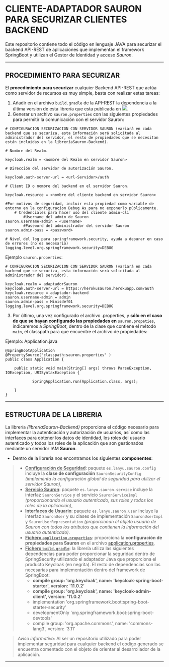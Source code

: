 # **CLIENTE-ADAPTADOR SAURON PARA SECURIZAR CLIENTES BACKEND**

Este repositorio contiene todo el código en lenguaje JAVA para securizar el backend API-REST de aplicaciones que implementan el framework SpringBoot y utilizan el Gestor de Identidad y acceso *Sauron*.

<!-- El proyecto contiene un cliente-adaptador que utiliza el framework SpringBoot (Spring Security) e implementa la seguridad necesaria para poder utilizar el producto Sauron mediante un [adaptador JAVA](https://wjw465150.gitbooks.io/keycloak-documentation/content/securing_apps/topics/oidc/java/java-adapters.html) para aplicaciones Springboot ( SpringSecurity ). -->

---

## PROCEDIMIENTO PARA SECURIZAR

El **procedimiento para securizar** cualquier Backend API-REST que actúa como servidor de recursos es muy simple, basta con realizar estas tareas:

1. Añadir en el archivo `build.gradle` de la API-REST la dependencia a la última versión de esta librería que esta publicada en [![](https://jitpack.io/v/PRACTICA-DIM/libreriaSauron-Backend.svg)](https://jitpack.io/#PRACTICA-DIM/libreriaSauron-Backend).
2. Generar un archivo `sauron.properties` con las siguientes propiedades para permitir la comunicación con el servidor Sauron:
    
```
# CONFIGURACION SECURIZACION CON SERVIDOR SAURON (variará en cada backend que se securiza, esta información será solicitada al administrador del servidor, el resto de propiedades que se necesitan están incluidas en la libreríaSauron-Backend).

# Nombre del Realm.

keycloak.realm = <nombre del Realm en servidor Sauron>

# Dirección del servidor de autorización Sauron.

keycloak.auth-server-url = <url-Servidor>/auth

# Client ID o nombre del backend en el servidor Sauron.

keycloak.resource = <nombre del cliente backend en servidor Sauron>

#Por motivos de seguridad, incluir esta propiedad como variable de entorno en la configuracion Debug As para no exponerlo públicamente.
	# Credenciales para hacer uso del cliente admin-cli
		#Username del admin de Sauron
sauron.username-admin = <username>
		#Password del administrador del servidor Sauron
sauron.admin-pass = <password>

# Nivel del log para springframework.security, ayuda a depurar en caso de errores (no es necesario) 
logging.level.org.springframework.security=DEBUG

```
Ejemplo `sauron.properties`:

```
# CONFIGURACION SECURIZACION CON SERVIDOR SAURON (variará en cada backend que se securiza, esta información será solicitada al administrador del servidor).

keycloak.realm = adaptadorSauron
keycloak.auth-server-url = https://herokusauron.herokuapp.com/auth
keycloak.resource = adaptador-backend
sauron.username-admin = admin
sauron.admin-pass = Minisdef01
logging.level.org.springframework.security=DEBUG

```

3. Por último, una vez configurado el archivo .properties, y **sólo en el caso de que se hayan configurado las propiedades en** `sauron.propeties`, indicaremos a *SpringBoot*, dentro de la clase que contiene el método `main`, el classpath para que encuentre el archivo de propiedades:

Ejemplo: Application.java

```
@SpringBootApplication
@PropertySource("classpath:sauron.properties" )
public class Application {

	public static void main(String[] args) throws ParseException, IOException, URISyntaxException {

			SpringApplication.run(Application.class, args);

	}
}

```
---

## ESTRUCTURA DE LA LIBRERIA

La librería *(libreriaSauron-Backend)* proporciona el código necesario para implementar la autenticación y autorización de usuarios, así como las interfaces para obtener los datos de identidad, los roles del usuario autenticado y todos los roles de la aplicación que son gestionados mediante un servidor IAM  **Sauron**.
- Dentro de la librería nos encontramos los siguientes **componentes**:
>- <u>**Configuración de Seguridad**</u>: paquete ``es.lanyu.sauron.config`` incluye la **clase de configuración** ``SauronSecurityConfig`` *(implementa la configuración global de seguridad para utilizar el servidor Sauron)*,
>- <u>**Servicio Sauron**</u>: paquete ``es.lanyu.sauron.service`` incluye la interfaz ``SauronService`` y el servicio ``SauronServiceImpl`` *(proporcionando el usuario autenticado, sus roles y todos los roles de la aplicación)*,
>- <u>**Interfaces de Usuario**</u>: paquete ``es.lanyu.sauron.user`` incluye la interfaz ``SauronUser`` y su clases de implementación ``SauronUserImpl`` y ``SauronUserRepresentation`` *(proporcionan el objeto usuario de Sauron con todos los atributos que contienen la información del usuario autenticado)*.
>- <u>**Fichero ``application.properties``**</u>: proporciona la **configuración de propiedades para Sauron** en el archivo [application.properties](./src/main/resources/application.properties),
>- <u>**Fichero ``build.gradle``**</u>: la librería utiliza las siguientes dependencias para poder proporcionar la seguridad dentro de SpringSecurity utilizando el adaptador Java que proporciona el producto Keycloak (en negrita). El resto de dependencias son las necesarias para implementación dentro del framework de SpringBoot:
>     - **compile group: 'org.keycloak', name: 'keycloak-spring-boot-starter', version: '11.0.2'**
>     - **compile group: 'org.keycloak', name: 'keycloak-admin-client', version: '11.0.2'**
>     - implementation 'org.springframework.boot:spring-boot-starter-security'
>     - developmentOnly 'org.springframework.boot:spring-boot-devtools'
>     - compile group: 'org.apache.commons', name: 'commons-lang3', version: '3.11'



> *Aviso informativo*: Al ser un repositorio utilizado para poder implementar seguridad para cualquier backend el código generado se encuentra comentado con el objeto de orientar al desarrollador de la aplicación.

---

